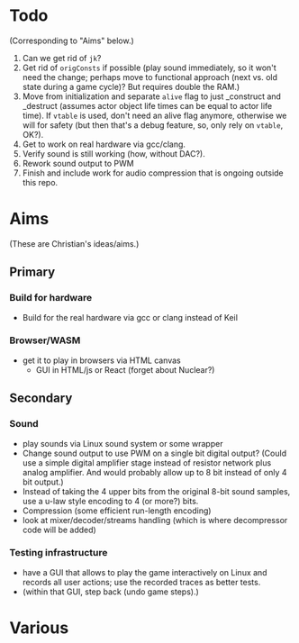 # Todo

(Corresponding to "Aims" below.)

1.  Can we get rid of `jk`?
1.  Get rid of `origConsts` if possible (play sound immediately, so it
    won't need the change; perhaps move to functional approach (next
    vs. old state during a game cycle)? But requires double the
    RAM.)
1.  Move from initialization and separate `alive` flag to just
    _construct and _destruct (assumes actor object life times can be
    equal to actor life time). If `vtable` is used, don't need an
    alive flag anymore, otherwise we will for safety (but then that's
    a debug feature, so, only rely on `vtable`, OK?).
1.  Get to work on real hardware via gcc/clang.
1.  Verify sound is still working (how, without DAC?).
1.  Rework sound output to PWM
1.  Finish and include work for audio compression that is ongoing
    outside this repo.

# Aims

(These are Christian's ideas/aims.)

## Primary

### Build for hardware

* Build for the real hardware via gcc or clang instead of Keil

### Browser/WASM

* get it to play in browsers via HTML canvas
    * GUI in HTML/js or React (forget about Nuclear?)

## Secondary

### Sound

* play sounds via Linux sound system or some wrapper
* Change sound output to use PWM on a single bit digital output?
  (Could use a simple digital amplifier stage instead of resistor
  network plus analog amplifier. And would probably allow up to 8 bit
  instead of only 4 bit output.)
* Instead of taking the 4 upper bits from the original 8-bit sound
  samples, use a u-law style encoding to 4 (or more?) bits.
* Compression (some efficient run-length encoding)
* look at mixer/decoder/streams handling (which is where decompressor
  code will be added)

### Testing infrastructure

* have a GUI that allows to play the game interactively on Linux and
  records all user actions; use the recorded traces as better tests.
* (within that GUI, step back (undo game steps).)


# Various

